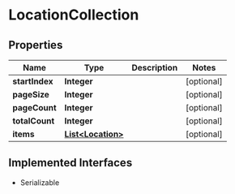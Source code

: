 

# LocationCollection


## Properties

| Name | Type | Description | Notes |
|------------ | ------------- | ------------- | -------------|
|**startIndex** | **Integer** |  |  [optional] |
|**pageSize** | **Integer** |  |  [optional] |
|**pageCount** | **Integer** |  |  [optional] |
|**totalCount** | **Integer** |  |  [optional] |
|**items** | [**List&lt;Location&gt;**](Location.md) |  |  [optional] |


## Implemented Interfaces

* Serializable


